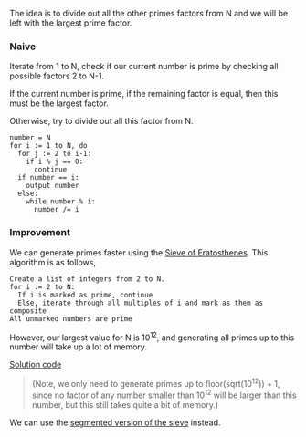 The idea is to divide out all the other primes factors from N and we will be left with the largest prime factor.

### Naive
Iterate from 1 to N, check if our current number is prime by checking all possible factors 2 to N-1. 

If the current number is prime, if the remaining factor is equal, then this must be the largest factor.

Otherwise, try to divide out all this factor from N.

```
number = N
for i := 1 to N, do
  for j := 2 to i-1:
    if i % j == 0:
      continue
  if number == i:
    output number
  else:
    while number % i:
      number /= i
```

### Improvement
We can generate primes faster using the [Sieve of Eratosthenes](https://en.wikipedia.org/wiki/Sieve_of_Eratosthenes). This algorithm is as follows,

```
Create a list of integers from 2 to N.
for i := 2 to N:
  If i is marked as prime, continue
  Else, iterate through all multiples of i and mark as them as composite
All unmarked numbers are prime
```

However, our largest value for N is 10<sup>12</sup>, and generating all primes up to this number will take up a lot of memory. 


[Solution code](https://github.com/zhaohanson1/project_euler_plus/blob/master/003%20-%20Largest%20prime%20factor/solution.cpp)
> (Note, we only need to generate primes up to floor(sqrt(10<sup>12</sup>)) + 1, since no factor of any number smaller than 10<sup>12</sup> will be larger than this number, but this still takes quite a bit of memory.)

We can use the [segmented version of the sieve](https://en.wikipedia.org/wiki/Sieve_of_Eratosthenes#Segmented_sieve) instead. 
